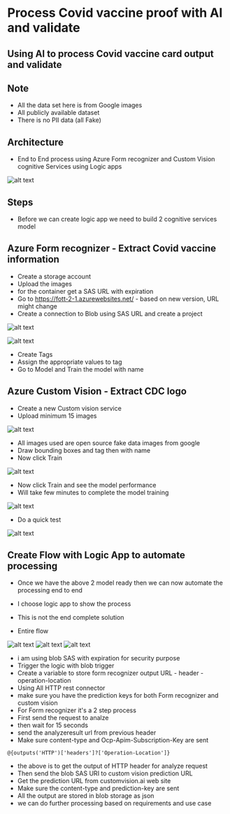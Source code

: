 # Process Covid vaccine proof with AI and validate

## Using AI to process Covid vaccine card output and validate

## Note

- All the data set here is from Google images
- All publicly available dataset
- There is no PII data (all Fake)

## Architecture

- End to End process using Azure Form recognizer and Custom Vision cognitive Services using Logic apps

![alt text](https://github.com/balakreshnan/Samples2021/blob/main/covidvaccine/images/vaccinecardarch.jpg "Service Health")

## Steps

- Before we can create logic app we need to build 2 cognitive services model

## Azure Form recognizer - Extract Covid vaccine information

- Create a storage account
- Upload the images
- for the container get a SAS URL with expiration
- Go to https://fott-2-1.azurewebsites.net/ - based on new version, URL might change
- Create a connection to Blob using SAS URL and create a project

![alt text](https://github.com/balakreshnan/Samples2021/blob/main/covidvaccine/images/cv1.jpg "Service Health")

![alt text](https://github.com/balakreshnan/Samples2021/blob/main/covidvaccine/images/cv2.jpg "Service Health")

- Create Tags
- Assign the appropriate values to tag
- Go to Model and Train the model with name

## Azure Custom Vision - Extract CDC logo

- Create a new Custom vision service
- Upload minimum 15 images

![alt text](https://github.com/balakreshnan/Samples2021/blob/main/covidvaccine/images/cv3.jpg "Service Health")

- All images used are open source fake data images from google
- Draw bounding boxes and tag then with name
- Now click Train

![alt text](https://github.com/balakreshnan/Samples2021/blob/main/covidvaccine/images/cv4.jpg "Service Health")

- Now click Train and see the model performance
- Will take few minutes to complete the model training

![alt text](https://github.com/balakreshnan/Samples2021/blob/main/covidvaccine/images/cv5.jpg "Service Health")

- Do a quick test

![alt text](https://github.com/balakreshnan/Samples2021/blob/main/covidvaccine/images/cv6.jpg "Service Health")

## Create Flow with Logic App to automate processing

- Once we have the above 2 model ready then we can now automate the processing end to end
- I choose logic app to show the process
- This is not the end complete solution

- Entire flow

![alt text](https://github.com/balakreshnan/Samples2021/blob/main/covidvaccine/images/cv7.jpg "Service Health")
![alt text](https://github.com/balakreshnan/Samples2021/blob/main/covidvaccine/images/cv8.jpg "Service Health")
![alt text](https://github.com/balakreshnan/Samples2021/blob/main/covidvaccine/images/cv9.jpg "Service Health")

- i am using blob SAS with expiration for security purpose
- Trigger the logic with blob trigger
- Create a variable to store form recognizer output URL - header - operation-location
- Using All HTTP rest connector
- make sure you have the prediction keys for both Form recognizer and custom vision
- For Form recognizer it's a 2 step process
- First send the request to analze
- then wait for 15 seconds
- send the analyzeresult url from previous header
- Make sure content-type and Ocp-Apim-Subscription-Key are sent

```
@{outputs('HTTP')['headers']?['Operation-Location']}
```

- the above is to get the output of HTTP header for analyze request
- Then send the blob SAS URI to custom vision prediction URL
- Get the prediction URL from customvision.ai web site
- Make sure the content-type and prediction-key are sent
- All the output are stored in blob storage as json
- we can do further processing based on requirements and use case